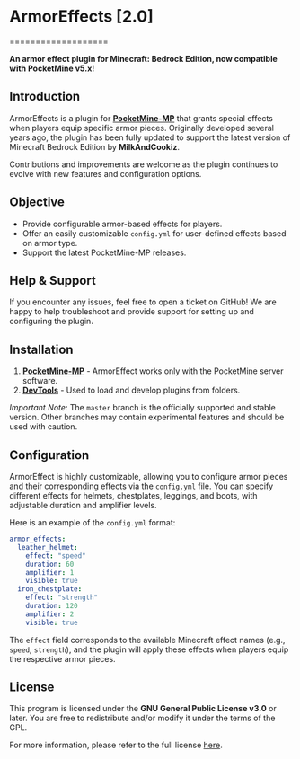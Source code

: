 # ArmorEffects [2.0]
===================

__An armor effect plugin for Minecraft: Bedrock Edition, now compatible with PocketMine v5.x!__


## Introduction
ArmorEffects is a plugin for **[PocketMine-MP](https://github.com/pmmp/PocketMine-MP)** that grants special effects when players equip specific armor pieces. Originally developed several years ago, the plugin has been fully updated to support the latest version of Minecraft Bedrock Edition by **MilkAndCookiz**.

Contributions and improvements are welcome as the plugin continues to evolve with new features and configuration options.


## Objective
* Provide configurable armor-based effects for players.
* Offer an easily customizable `config.yml` for user-defined effects based on armor type.
* Support the latest PocketMine-MP releases.


## Help & Support
If you encounter any issues, feel free to open a ticket on GitHub! We are happy to help troubleshoot and provide support for setting up and configuring the plugin.

## Installation
1. **[PocketMine-MP](https://github.com/pmmp/PocketMine-MP)** - ArmorEffect works only with the PocketMine server software.
2. **[DevTools](https://github.com/pmmp/PocketMine-DevTools)** - Used to load and develop plugins from folders.

*Important Note:* 
The `master` branch is the officially supported and stable version. Other branches may contain experimental features and should be used with caution.

## Configuration
ArmorEffect is highly customizable, allowing you to configure armor pieces and their corresponding effects via the `config.yml` file. You can specify different effects for helmets, chestplates, leggings, and boots, with adjustable duration and amplifier levels.

Here is an example of the `config.yml` format:

```yaml
armor_effects:
  leather_helmet:
    effect: "speed"
    duration: 60
    amplifier: 1
    visible: true
  iron_chestplate:
    effect: "strength"
    duration: 120
    amplifier: 2
    visible: true
```

The `effect` field corresponds to the available Minecraft effect names (e.g., `speed`, `strength`), and the plugin will apply these effects when players equip the respective armor pieces.

## License
This program is licensed under the **GNU General Public License v3.0** or later. You are free to redistribute and/or modify it under the terms of the GPL.

For more information, please refer to the full license [here](http://www.gnu.org/licenses/gpl-3.0.html).
